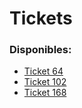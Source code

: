 # Tickets

### Disponibles:

- [Ticket 64](https://dvergaram.github.io/tickets/ticket-64.html)
- [Ticket 102](https://dvergaram.github.io/tickets/ticket-102.html)
- [Ticket 168](https://dvergaram.github.io/tickets/ticket-168.html)
